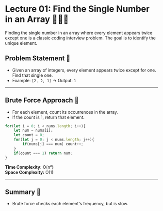 # Lecture 01: Find the Single Number in an Array 🕵️‍♂️🔢

Finding the single number in an array where every element appears twice except one is a classic coding interview problem. The goal is to identify the unique element.

## Problem Statement 🤔

- Given an array of integers, every element appears twice except for one. Find that single one.
- Example: `[2, 2, 1]` → Output: `1`

---

## Brute Force Approach 🐢

- For each element, count its occurrences in the array.
- If the count is 1, return that element.

```javascript
for(let i = 0; i < nums.length; i++){
    let num = nums[i];
    let count = 0; 
    for(let j = 0; j < nums.length; j++){
        if(nums[j] === num) count++;
    }
    if(count === 1) return num;
}
```
**Time Complexity:** O(n²)  
**Space Complexity:** O(1)

---



## Summary 🎉

- Brute force checks each element's frequency, but is slow.
